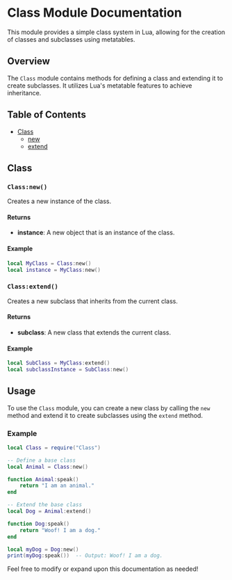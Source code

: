 # Class Module Documentation

This module provides a simple class system in Lua, allowing for the creation of classes and subclasses using metatables.

## Overview

The `Class` module contains methods for defining a class and extending it to create subclasses. It utilizes Lua's metatable features to achieve inheritance.

## Table of Contents

- [Class](#class)
  - [new](#new)
  - [extend](#extend)

## Class

### `Class:new()`

Creates a new instance of the class.

#### Returns

- **instance**: A new object that is an instance of the class.

#### Example

```lua
local MyClass = Class:new()
local instance = MyClass:new()
```

### `Class:extend()`

Creates a new subclass that inherits from the current class.

#### Returns

- **subclass**: A new class that extends the current class.

#### Example

```lua
local SubClass = MyClass:extend()
local subclassInstance = SubClass:new()
```

## Usage

To use the `Class` module, you can create a new class by calling the `new` method and extend it to create subclasses using the `extend` method.

### Example

```lua
local Class = require("Class")

-- Define a base class
local Animal = Class:new()

function Animal:speak()
    return "I am an animal."
end

-- Extend the base class
local Dog = Animal:extend()

function Dog:speak()
    return "Woof! I am a dog."
end

local myDog = Dog:new()
print(myDog:speak())  -- Output: Woof! I am a dog.
```

Feel free to modify or expand upon this documentation as needed!
